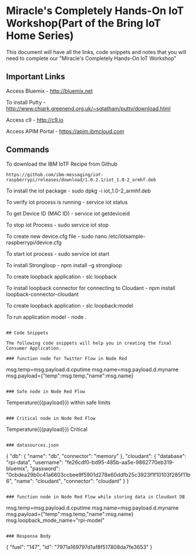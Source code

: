 #  Miracle's Completely Hands-On IoT Workshop(Part of the Bring IoT Home Series)

This document will have all the links, code snippets and notes that you will need to complete our "Miracle's Completely Hands-On IoT Workshop"

## Important Links

Access Bluemix - http://bluemix.net

To install Putty - http://www.chiark.greenend.org.uk/~sgtatham/putty/download.html

Access c9 - http://c9.io

Access APIM Portal - https://apim.ibmcloud.com

## Commands

To download the IBM IoTF Recipe from Github

```shell
https://github.com/ibm-messaging/iot-raspberrypi/releases/download/1.0.2.1/iot_1.0-2_armhf.deb
```


To install the iot package - sudo dpkg -i iot_1.0-2_armhf.deb

To verify iot process is running - service iot status

To get Device ID (MAC ID) - service iot getdeviceid

To stop iot Process - sudo service iot stop

To create new device.cfg file - sudo nano /etc/iotsample-raspberrypi/device.cfg

To start iot process - sudo service iot start

To install Strongloop - npm install –g strongloop

To create loopback application - slc loopback 

To install loopback connector for connecting to Cloudant - npm install loopback-connector-cloudant

To create loopback application - slc loopback:model

To run application model - node .


```

## Code Snippets

The following code snippets will help you in creating the final Consumer Application. 

### function node for Twitter Flow in Node Red 

```
msg.temp=msg.payload.d.cputime
msg.name=msg.payload.d.myname
msg.payload={"temp":msg.temp,"name":msg.name}

```

### Safe node in Node Red Flow

```
Temperature({{payload}}) within safe limits
```

### Critical node in Node Red Flow

```
Temperature({{payload}}) Critical
```

### datasources.json

```

{
"db": {
"name": "db",
"connector": "memory"
},
"cloudant": {
"database": "rpi-data",
"username": "fe26cdf0-bd95-485b-aa5e-9862770eb319-bluemix",
"password": "0cbdea29b0c41a6603ccbee9f5901d278e60ddfb25c3923f1f10103f285f11b6",
"name": "cloudant",
"connector": "cloudant"
}
}

```

### function node in Node Red Flow while storing data in Cloudant DB

```
msg.temp=msg.payload.d.cputime
msg.name=msg.payload.d.myname
msg.payload={"temp":msg.temp,"name":msg.name}
msg.loopback_mode_name="rpi-model"

```

### Response Body

```
{
   "fuel": "147",
   "id": "7971a169797d1af8f517808da7fe3653"
}
```
